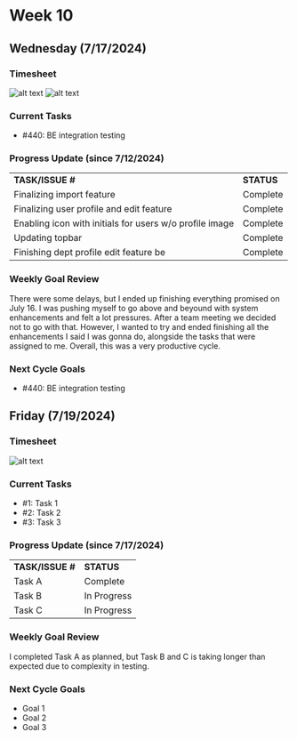 
# Week 10

## Wednesday (7/17/2024)

### Timesheet
![alt text](https://github.com/UBCO-COSC499-Summer-2024/team-6-capstone-team_6ix/blob/adamsLogs/docs/weekly%20logs/Adams%20Chen/Clockify%20images/Clockify_July_17_1.jpg)
![alt text](https://github.com/UBCO-COSC499-Summer-2024/team-6-capstone-team_6ix/blob/adamsLogs/docs/weekly%20logs/Adams%20Chen/Clockify%20images/Clockify_July_17_2.jpg)

### Current Tasks
  * #440: BE integration testing

### Progress Update (since 7/12/2024)
<table>
    <tr>
        <td><strong>TASK/ISSUE #</strong>
        </td>
        <td><strong>STATUS</strong>
        </td>
    </tr>
    <tr>
        <!-- Task/Issue # -->
        <td>Finalizing import feature
        </td>
        <!-- Status -->
        <td>Complete
        </td>
    </tr>
    <tr>
        <!-- Task/Issue # -->
        <td>Finalizing user profile and edit feature
        </td>
        <!-- Status -->
        <td>Complete
        </td>
    </tr>
    <tr>
        <!-- Task/Issue # -->
        <td>Enabling icon with initials for users w/o profile image
        </td>
        <!-- Status -->
        <td>Complete
        </td>
    </tr>
    <tr>
        <!-- Task/Issue # -->
        <td>Updating topbar
        </td>
        <!-- Status -->
        <td>Complete
        </td>
    </tr>
    <tr>
        <!-- Task/Issue # -->
        <td>Finishing dept profile edit feature be
        </td>
        <!-- Status -->
        <td>Complete
        </td>
    </tr>
</table>

### Weekly Goal Review
There were some delays, but I ended up finishing everything promised on July 16. I was pushing myself to go above and beyound with system enhancements and felt a lot pressures. After a team meeting we decided not to go with that. However, I wanted to try and ended finishing all the enhancements I said I was gonna do, alongside the tasks that were assigned to me. Overall, this was a very productive cycle.

### Next Cycle Goals
  * #440: BE integration testing

<!--------------------------------------------------------------------------------------------------------------------------------------------------------------------------------------------->
## Friday (7/19/2024)

### Timesheet
![alt text](image_url_here)

### Current Tasks
  * #1: Task 1
  * #2: Task 2
  * #3: Task 3

### Progress Update (since 7/17/2024)
<table>
    <tr>
        <td><strong>TASK/ISSUE #</strong>
        </td>
        <td><strong>STATUS</strong>
        </td>
    </tr>
    <tr>
        <!-- Task/Issue # -->
        <td>Task A
        </td>
        <!-- Status -->
        <td>Complete
        </td>
    </tr>
    <tr>
        <!-- Task/Issue # -->
        <td>Task B
        </td>
        <!-- Status -->
        <td>In Progress
        </td>
    </tr>
    <tr>
        <!-- Task/Issue # -->
        <td>Task C
        </td>
        <!-- Status -->
        <td>In Progress
        </td>
    </tr>
</table>

### Weekly Goal Review
I completed Task A as planned, but Task B and C is taking longer than expected due to complexity in testing. 

### Next Cycle Goals
  * Goal 1
  * Goal 2
  * Goal 3


